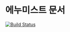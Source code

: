 # 에누미스트 문서

[![Build Status](https://travis-ci.com/wooritech/enumist-docs.svg?branch=master)](https://travis-ci.com/wooritech/enumist-docs)

